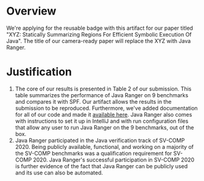 # Overview
We're applying for the reusable badge with this artifact for our paper titled "XYZ: Statically Summarizing Regions For Efficient Symbolic Execution Of Java". The title of our camera-ready paper will replace the XYZ with Java Ranger.

# Justification
1. The core of our results is presented in Table 2 of our submission. This table summarizes the performance of Java Ranger on 9 benchmarks and compares it with SPF. Our artifact allows the results in the submission to be reproduced. Furthermore, we've added documentation for all of our code and made it [available here](https://vaibhavbsharma.github.io/java-ranger/docs/index.html). Java Ranger also comes with instructions to set it up in IntelliJ and with run configuration files that allow any user to run Java Ranger on the 9 benchmarks, out of the box. 
2. Java Ranger participated in the Java verification track of SV-COMP 2020. Being publicly available, functional, and working on a majority of the SV-COMP benchmarks was a qualification requirement for SV-COMP 2020. Java Ranger's successful participation in SV-COMP 2020 is further evidence of the fact that Java Ranger can be publicly used and its use can also be automated.

